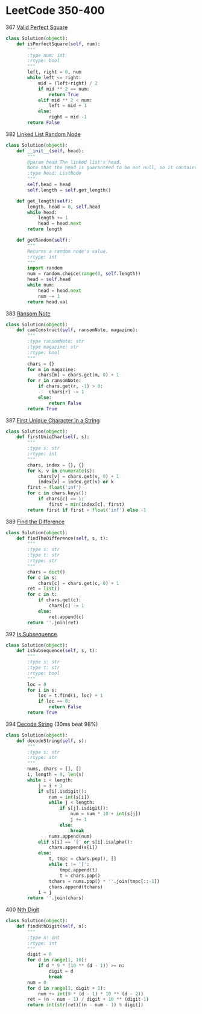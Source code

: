 # LeetCode 350-400

367 [Valid Perfect Square](https://leetcode.com/problems/valid-perfect-square/description/)
```Python
class Solution(object):
    def isPerfectSquare(self, num):
        """
        :type num: int
        :rtype: bool
        """
        left, right = 0, num
        while left <= right:
            mid = (left+right) / 2
            if mid ** 2 == num:
                return True
            elif mid ** 2 < num:
                left = mid + 1
            else:
                right = mid -1
        return False
```

382 [Linked List Random Node](https://leetcode.com/problems/linked-list-random-node/description/)
```python
class Solution(object):
    def __init__(self, head):
        """
        @param head The linked list's head.
        Note that the head is guaranteed to be not null, so it contains at least one node.
        :type head: ListNode
        """
        self.head = head
        self.length = self.get_length()

    def get_length(self):
        length, head = 0, self.head
        while head:
            length += 1
            head = head.next
        return length

    def getRandom(self):
        """
        Returns a random node's value.
        :rtype: int
        """
        import random
        num = random.choice(range(0, self.length))
        head = self.head
        while num:
            head = head.next
            num -= 1
        return head.val
```

383 [Ransom Note](https://leetcode.com/problems/ransom-note/description/)
```python
class Solution(object):
    def canConstruct(self, ransomNote, magazine):
        """
        :type ransomNote: str
        :type magazine: str
        :rtype: bool
        """
        chars = {}
        for m in magazine:
            chars[m] = chars.get(m, 0) + 1
        for r in ransomNote:
            if chars.get(r, -1) > 0:
                chars[r] -= 1
            else:
                return False
        return True
```

387 [First Unique Character in a String](https://leetcode.com/problems/first-unique-character-in-a-string/description/)
```python
class Solution(object):
    def firstUniqChar(self, s):
        """
        :type s: str
        :rtype: int
        """
        chars, index = {}, {}
        for k, v in enumerate(s):
            chars[v] = chars.get(v, 0) + 1
            index[v] = index.get(v) or k
        first = float('inf')
        for c in chars.keys():
            if chars[c] == 1:
                first = min(index[c], first)
        return first if first < float('inf') else -1
```

389 [Find the Difference](https://leetcode.com/problems/find-the-difference/description/) 
```python
class Solution(object):
    def findTheDifference(self, s, t):
        """
        :type s: str
        :type t: str
        :rtype: str
        """
        chars = dict()
        for c in s:
            chars[c] = chars.get(c, 0) + 1
        ret = list()
        for c in t:
            if chars.get(c):
                chars[c] -= 1
            else:
                ret.append(c)
        return ''.join(ret)
```

392 [Is Subsequence](https://leetcode.com/problems/is-subsequence/description/)
```python
class Solution(object):
    def isSubsequence(self, s, t):
        """
        :type s: str
        :type t: str
        :rtype: bool
        """
        loc = 0
        for i in s:
            loc = t.find(i, loc) + 1
            if loc == 0:
                return False
        return True
```

394 [Decode String](https://leetcode.com/problems/decode-string/description/) (30ms beat 98%)
```python
class Solution(object):
    def decodeString(self, s):
        """
        :type s: str
        :rtype: str
        """
        nums, chars = [], []
        i, length = 0, len(s)
        while i < length:
            j = i + 1
            if s[i].isdigit():
                num = int(s[i])
                while j < length:
                    if s[j].isdigit():
                        num = num * 10 + int(s[j])
                        j += 1
                    else:
                        break
                nums.append(num)
            elif s[i] == '[' or s[i].isalpha():
                chars.append(s[i])
            else:
                t, tmpc = chars.pop(), []
                while t != '[':
                    tmpc.append(t)
                    t = chars.pop()
                tchars = nums.pop() * ''.join(tmpc[::-1])
                chars.append(tchars)
            i = j
        return ''.join(chars)
```

400 [Nth Digit](https://leetcode.com/problems/nth-digit/description/)
```python
class Solution(object):
    def findNthDigit(self, n):
        """
        :type n: int
        :rtype: int
        """
        digit = 0
        for d in range(1, 10):
            if d * 9 * (10 ** (d - 1)) >= n:
                digit = d
                break
        num = 0
        for d in range(1, digit + 1):
            num += int(9 * (d - 1) * 10 ** (d - 2))
        ret = (n - num - 1) / digit + 10 ** (digit-1)
        return int(str(ret)[(n - num - 1) % digit])
```

